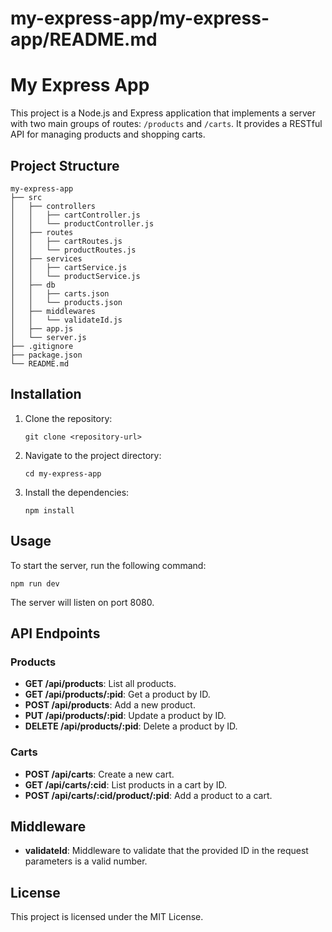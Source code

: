 # my-express-app/my-express-app/README.md

# My Express App

This project is a Node.js and Express application that implements a server with two main groups of routes: `/products` and `/carts`. It provides a RESTful API for managing products and shopping carts.

## Project Structure

```
my-express-app
├── src
│   ├── controllers
│   │   ├── cartController.js
│   │   └── productController.js
│   ├── routes
│   │   ├── cartRoutes.js
│   │   └── productRoutes.js
│   ├── services
│   │   ├── cartService.js
│   │   └── productService.js
│   ├── db
│   │   ├── carts.json
│   │   └── products.json
│   ├── middlewares
│   │   └── validateId.js
│   ├── app.js
│   └── server.js
├── .gitignore
├── package.json
└── README.md
```

## Installation

1. Clone the repository:
   ```
   git clone <repository-url>
   ```
2. Navigate to the project directory:
   ```
   cd my-express-app
   ```
3. Install the dependencies:
   ```
   npm install
   ```

## Usage

To start the server, run the following command:

```
npm run dev
```

The server will listen on port 8080.

## API Endpoints

### Products

- **GET /api/products**: List all products.
- **GET /api/products/:pid**: Get a product by ID.
- **POST /api/products**: Add a new product.
- **PUT /api/products/:pid**: Update a product by ID.
- **DELETE /api/products/:pid**: Delete a product by ID.

### Carts

- **POST /api/carts**: Create a new cart.
- **GET /api/carts/:cid**: List products in a cart by ID.
- **POST /api/carts/:cid/product/:pid**: Add a product to a cart.

## Middleware

- **validateId**: Middleware to validate that the provided ID in the request parameters is a valid number.

## License

This project is licensed under the MIT License.